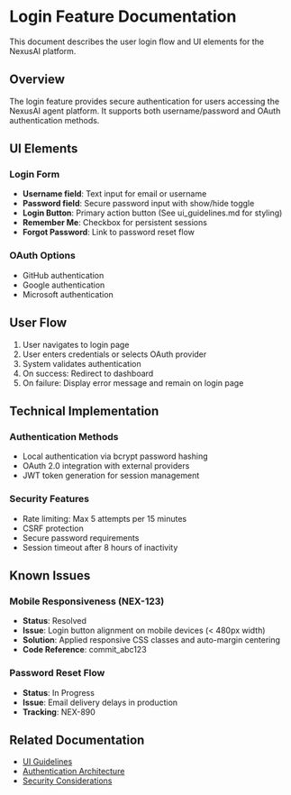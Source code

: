 # Login Feature Documentation

This document describes the user login flow and UI elements for the NexusAI platform.

## Overview

The login feature provides secure authentication for users accessing the NexusAI agent platform. It supports both username/password and OAuth authentication methods.

## UI Elements

### Login Form
- **Username field**: Text input for email or username
- **Password field**: Secure password input with show/hide toggle
- **Login Button**: Primary action button (See ui_guidelines.md for styling)
- **Remember Me**: Checkbox for persistent sessions
- **Forgot Password**: Link to password reset flow

### OAuth Options
- GitHub authentication
- Google authentication  
- Microsoft authentication

## User Flow

1. User navigates to login page
2. User enters credentials or selects OAuth provider
3. System validates authentication
4. On success: Redirect to dashboard
5. On failure: Display error message and remain on login page

## Technical Implementation

### Authentication Methods
- Local authentication via bcrypt password hashing
- OAuth 2.0 integration with external providers
- JWT token generation for session management

### Security Features
- Rate limiting: Max 5 attempts per 15 minutes
- CSRF protection
- Secure password requirements
- Session timeout after 8 hours of inactivity

## Known Issues

### Mobile Responsiveness (NEX-123)
- **Status**: Resolved
- **Issue**: Login button alignment on mobile devices (< 480px width)
- **Solution**: Applied responsive CSS classes and auto-margin centering
- **Code Reference**: commit_abc123

### Password Reset Flow
- **Status**: In Progress
- **Issue**: Email delivery delays in production
- **Tracking**: NEX-890

## Related Documentation
- [UI Guidelines](ui_guidelines.md)
- [Authentication Architecture](auth_design.md)
- [Security Considerations](security_considerations.md)

